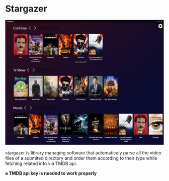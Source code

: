 # Stargazer

![demo](img.jpg)

stargazer is library managing software that automaticaly parse all the video files of a submited directory and order them according to their type while fetching related info via TMDB api.

**a TMDB api key is needed to work properly**
